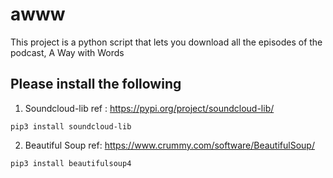 # awww
This project is a python script that lets you download all the episodes of the podcast, A Way with Words

## Please install the following
1.  Soundcloud-lib ref : https://pypi.org/project/soundcloud-lib/
```
pip3 install soundcloud-lib
```
2.   Beautiful Soup ref: https://www.crummy.com/software/BeautifulSoup/
```
pip3 install beautifulsoup4
```


